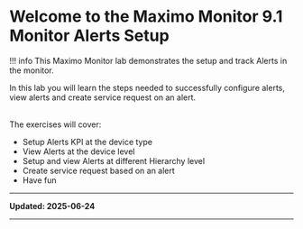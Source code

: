# Welcome to the Maximo Monitor 9.1</br>Monitor Alerts Setup

!!! info
    This Maximo Monitor lab demonstrates the setup and track Alerts in the monitor.

In this lab you will learn the steps needed to successfully configure alerts, view alerts and create service request on an alert.</br></br>


The exercises will cover:

* Setup Alerts KPI at the device type
* View Alerts at the device level
* Setup and view Alerts at different Hierarchy level
* Create service request based on an alert
* Have fun


---

**Updated: 2025-06-24**

---
